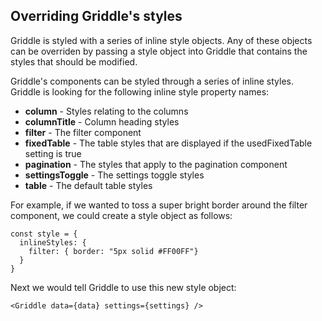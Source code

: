 ## Overriding Griddle's styles ##

Griddle is styled with a series of inline style objects. Any of these objects can be overriden by passing 
a style object into Griddle that contains the styles that should be modified.

Griddle's components can be styled through a series of inline styles. Griddle is looking for
the following inline style property names:

- **column** - Styles relating to the columns
- **columnTitle** - Column heading styles
- **filter** - The filter component
- **fixedTable** - The table styles that are displayed if the usedFixedTable setting is true
- **pagination** - The styles that apply to the pagination component
- **settingsToggle** - The settings toggle styles
- **table** - The default table styles

For example, if we wanted to toss a super bright border around the filter component,
we could create a style object as follows:

```
const style = {
  inlineStyles: {
    filter: { border: "5px solid #FF00FF"}
  }
}
```

Next we would tell Griddle to use this new style object:

```
<Griddle data={data} settings={settings} />
```


